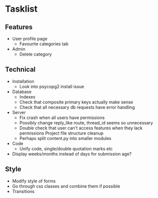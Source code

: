 # Tasklist

## Features
- User profile page
    - Favourite categories tab
- Admin
    - Delete category

## Technical
- Installation
    - Look into psycopg2 install issue
- Database
    - Indexes
    - Check that composite primary keys actually make sense
    - Check that all necessary db requests have error handling
- Server
    - Fix crash when all users have permissions
    - Possibly change reply_like route, thread_id seems so unnecessary
    - Double check that user can't access features when they lack permissions
  Project file structure cleanup
    - Perhaps split content.py into smaller modules
- Code
  - Unify code, single/double quotation marks etc
- Display weeks/months instead of days for submission age?

## Style
- Modify style of forms
- Go through css classes and combine them if possible
- Transitions 

